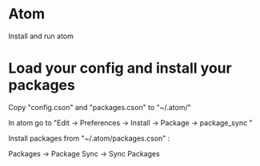 # Atom
Install and run atom

# Load your config and install your packages
Copy "config.cson" and "packages.cson" to "~/.atom/"

In atom go to "Edit -> Preferences -> Install -> Package -> package_sync "


Install packages from "~/.atom/packages.cson" :

Packages -> Package Sync -> Sync Packages
